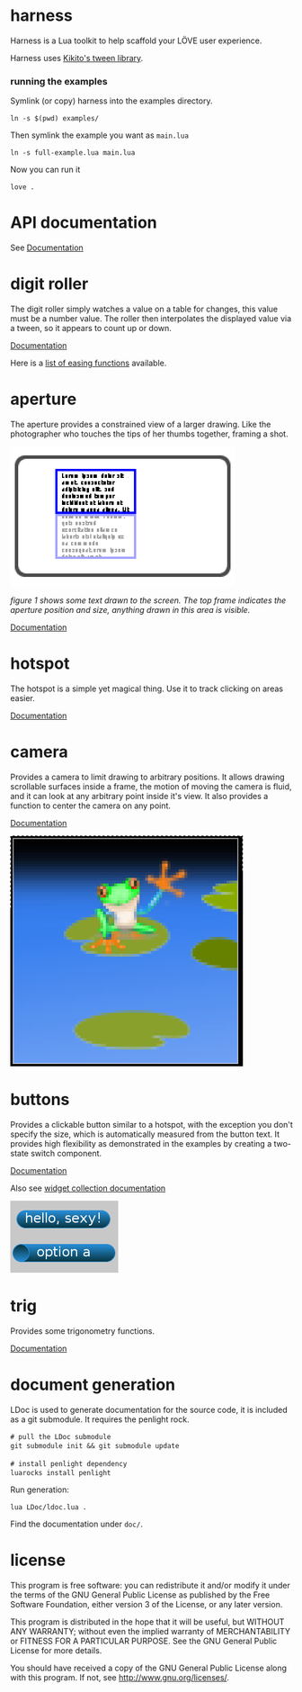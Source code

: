 # harness

Harness is a Lua toolkit to help scaffold your LÖVE user experience.

Harness uses [Kikito's tween library](https://github.com/kikito/tween.lua).

### running the examples

Symlink (or copy) harness into the examples directory.

    ln -s $(pwd) examples/

Then symlink the example you want as `main.lua`

    ln -s full-example.lua main.lua

Now you can run it

    love .

# API documentation

See [Documentation](doc/index.html)

# digit roller

The digit roller simply watches a value on a table for changes, this value must be a number value. The roller then interpolates the displayed value via a tween, so it appears to count up or down.

[Documentation](doc/modules/digitroller.html)

Here is a [list of easing functions](https://github.com/kikito/tween.lua#easing-functions) available.

# aperture

The aperture provides a constrained view of a larger drawing. Like the photographer who touches the tips of her thumbs together, framing a shot.

![figure 1](figures/figure1.png)

_figure 1 shows some text drawn to the screen. The top frame indicates the aperture position and size, anything drawn in this area is visible._

[Documentation](doc/modules/aperture.html)

# hotspot

The hotspot is a simple yet magical thing. Use it to track clicking on areas easier.

[Documentation](doc/modules/hotspot.html)

# camera

Provides a camera to limit drawing to arbitrary positions. It allows drawing scrollable surfaces inside a frame, the motion of moving the camera is fluid, and it can look at any arbitrary point inside it's view. It also provides a function to center the camera on any point.

[Documentation](doc/modules/camera.html)

![camera screenshot](figures/figure2.png)

# buttons

Provides a clickable button similar to a hotspot, with the exception you don't specify the size, which is automatically measured from the button text. It provides high flexibility as demonstrated in the examples by creating a two-state switch component.

[Documentation](doc/modules/button.html)

Also see [widget collection documentation](doc/modules/widget-collection.html)

![button screenshot](figures/figure3.png)

# trig

Provides some trigonometry functions.

[Documentation](doc/modules/trig.html)

# document generation

LDoc is used to generate documentation for the source code, it is included as a git submodule. It requires the penlight rock.

    # pull the LDoc submodule
    git submodule init && git submodule update

    # install penlight dependency
    luarocks install penlight

Run generation:

    lua LDoc/ldoc.lua .

Find the documentation under `doc/`.

# license

  This program is free software: you can redistribute it and/or modify
  it under the terms of the GNU General Public License as published by
  the Free Software Foundation, either version 3 of the License, or
  any later version.

  This program is distributed in the hope that it will be useful,
  but WITHOUT ANY WARRANTY; without even the implied warranty of
  MERCHANTABILITY or FITNESS FOR A PARTICULAR PURPOSE.  See the
  GNU General Public License for more details.

  You should have received a copy of the GNU General Public License
  along with this program. If not, see http://www.gnu.org/licenses/.
